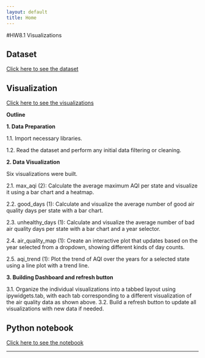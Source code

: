 ```yaml
---
layout: default
title: Home
---
```


#HW8.1 Visualizations
## Dataset
[Click here to see the dataset](https://github.com/YujunZhou2024/IS445.github.io/blob/main/python_notebooks/annual_aqi_by_county_2018-2023.csv)

## Visualization
[Click here to see the visualizations](/IS445_Final.html)

**Outline**

**1. Data Preparation**

1.1. Import necessary libraries.

1.2. Read the dataset and perform any initial data filtering or cleaning.

**2. Data Visualization**

Six visualizations were built.

2.1. max_aqi (2): Calculate the average maximum AQI per state and visualize it using a bar chart and a heatmap. 

2.2. good_days (1): Calculate and visualize the average number of good air quality days per state with a bar chart.

2.3. unhealthy_days (1): Calculate and visualize the average number of bad air quality days per state with a bar chart and a year selector.

2.4. air_quality_map (1): Create an interactive plot that updates based on the year selected from a dropdown, showing different kinds of day counts.

2.5. aqi_trend (1): Plot the trend of AQI over the years for a selected state using a line plot with a trend line.

**3. Building Dashboard and refresh button**

3.1. Organize the individual visualizations into a tabbed layout using ipywidgets.tab, with each tab corresponding to a different visualization of the air quality data as shown above.
3.2. Build a refresh button to update all visualizations with new data if needed.

## Python notebook
[Click here to see the notebook](/IS445_Final.ipynb)

---
